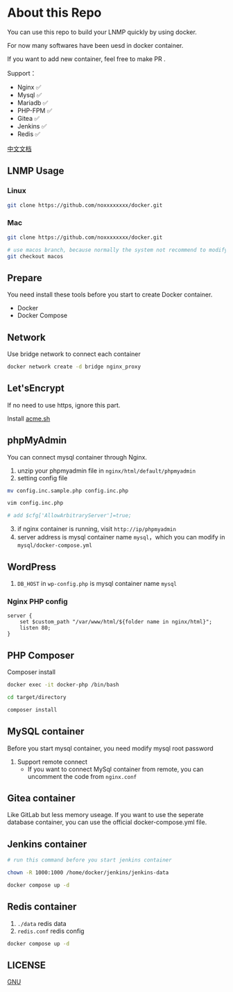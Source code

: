 # About this Repo

You can use this repo to build your LNMP quickly by using docker.

For now many softwares have been uesd in docker container.

If you want to add new container, feel free to make PR .

Support：

- Nginx ✅
- Mysql ✅
- Mariadb ✅
- PHP-FPM ✅
- Gitea ✅
- Jenkins ✅
- Redis ✅

[中文文档](https://github.com/noxxxxxxxx/docker/blob/master/README_ZH_CN.md)

## LNMP Usage

### Linux

```bash
git clone https://github.com/noxxxxxxxx/docker.git
```

### Mac

```bash
git clone https://github.com/noxxxxxxxx/docker.git

# use macos branch, because normally the system not recommend to modify home directory, so we choose document directory
git checkout macos
```

## Prepare

You need install these tools before you start to create Docker container.

- Docker
- Docker Compose

## Network

Use bridge network to connect each container

```bash
docker network create -d bridge nginx_proxy
```

## Let'sEncrypt

If no need to use https, ignore this part.

Install [acme.sh](https://github.com/Neilpang/acme.sh)

## phpMyAdmin

You can connect mysql container through Nginx.

1. unzip your phpmyadmin file in `nginx/html/default/phpmyadmin`
2. setting config file

```bash
mv config.inc.sample.php config.inc.php

vim config.inc.php

# add $cfg['AllowArbitraryServer']=true;
```

3. if nginx container is running, visit `http://ip/phpmyadmin`
4. server address is mysql container name `mysql`，which you can modify in `mysql/docker-compose.yml`

## WordPress

1. `DB_HOST` in `wp-config.php` is mysql container name `mysql`

### Nginx PHP config

```nginx
server {
    set $custom_path "/var/www/html/${folder name in nginx/html}";
    listen 80;
}
```

## PHP Composer

Composer install

```bash
docker exec -it docker-php /bin/bash

cd target/directory

composer install
```

## MySQL container

Before you start mysql container, you need modify mysql root password

1. Support remote connect
   - If you want to connect MySql container from remote, you can uncomment the code from `nginx.conf`

## Gitea container

Like GitLab but less memory useage. If you want to use the seperate database container, you can use the official docker-compose.yml file.

## Jenkins container

```bash
# run this command before you start jenkins container

chown -R 1000:1000 /home/docker/jenkins/jenkins-data

docker compose up -d
```

## Redis container

1. `./data` redis data
2. `redis.conf` redis config

```bash
docker compose up -d
```

## LICENSE

[GNU](http://www.gnu.org/licenses/gpl-3.0.html)
